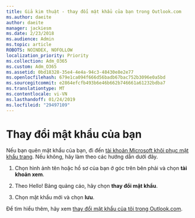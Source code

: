 ```yaml
---
title: Giả kim thuật - thay đổi mật khẩu của bạn trong Outlook.com
ms.author: daeite
author: daeite
manager: jackiesm
ms.date: 2/23/2018
ms.audience: Admin
ms.topic: article
ROBOTS: NOINDEX, NOFOLLOW
localization_priority: Priority
ms.collection: Adm_O365
ms.custom: Adm_O365
ms.assetid: 0bd18328-35e4-4e4a-94c3-48430e8e2e77
ms.openlocfilehash: 679e1ca094f666d56badb67bac752b3096e0a5bd
ms.sourcegitcommit: e2864efcfb493b6e46b662b746661a61232bdba7
ms.translationtype: MT
ms.contentlocale: vi-VN
ms.lasthandoff: 01/24/2019
ms.locfileid: "29497109"
---
```

# <a name="change-your-password"></a>Thay đổi mật khẩu của bạn

Nếu bạn quên mật khẩu của bạn, đi đến [tài khoản Microsoft khôi phục mật khẩu trang](https://go.microsoft.com/fwlink/p/?linkid=841909). Nếu không, hãy làm theo các hướng dẫn dưới đây.
  
1. Chọn hình ảnh tên hoặc hồ sơ của bạn ở góc trên bên phải và chọn **tài khoản xem**. 
    
2. Theo Hello! Bảng quảng cáo, hãy chọn **thay đổi mật khẩu**. 
    
3. Chọn mật khẩu mới và chọn **lưu**. 
    
Để tìm hiểu thêm, hãy xem [thay đổi mật khẩu của tôi trong Outlook.com](https://support.office.com/article/2138d690-811c-4545-b2f3-e4dbe80c9735.aspx).
  

